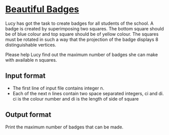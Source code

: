 # [Beautiful Badges][link]

Lucy has got the task to create badges for all students of the school. A badge is created by superimposing two squares. The bottom square should be of blue colour and top square should be of yellow colour. The squares must be rotated in such a way that the projection of the badge displays 8 distinguishable vertices.

Please help Lucy find out the maximum number of badges she can make with available n squares.

## Input format

- The first line of input file contains integer n.
- Each of the next n lines contain two space separated integers, ci and di. ci is the colour number and di is the length of side of square

## Output format

Print the maximum number of badges that can be made.

[link]: https://www.hackerearth.com/practice/algorithms/graphs/maximum-flow/practice-problems/algorithm/beautiful-badges/
